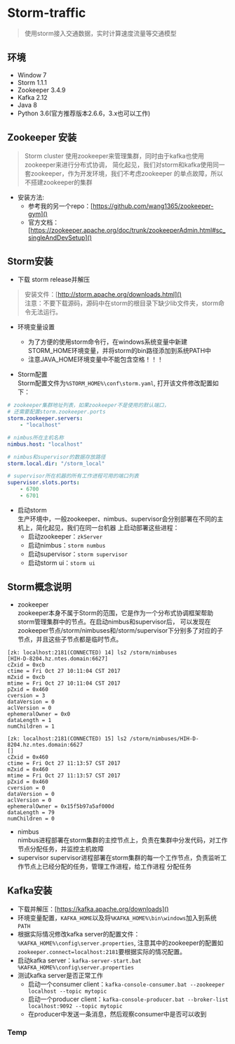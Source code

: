 # Storm-traffic
> 使用storm接入交通数据，实时计算速度流量等交通模型

## 环境

* Window 7
* Storm 1.1.1
* Zookeeper 3.4.9
* Kafka 2.12
* Java 8
* Python 3.6(官方推荐版本2.6.6，3.x也可以工作)

## Zookeeper 安装
> Storm cluster 使用zookeeper来管理集群，同时由于kafka也使用zookeeper来进行分布式协调，
简化起见，我们对storm和kafka使用同一套zookeeper，作为开发环境，我们不考虑zookeeper
的单点故障，所以不搭建zookeeper的集群  
* 安装方法:
    * 参考我的另一个repo：[https://github.com/wang1365/zookeeper-gym]()
    * 官方文档：[https://zookeeper.apache.org/doc/trunk/zookeeperAdmin.html#sc_singleAndDevSetup]()

## Storm安装

* 下载 storm release并解压
> 安装文件：[http://storm.apache.org/downloads.html]()  
注意：不要下载源码，源码中在storm的根目录下缺少lib文件夹，storm命令无法运行。

* 环境变量设置  
    * 为了方便的使用storm命令行，在windows系统变量中新建STORM_HOME环境变量，并将storm的bin路径添加到系统PATH中
    * 注意JAVA_HOME环境变量中不能包含空格！！！
    
* Storm配置  
Storm配置文件为`%STORM_HOME%\conf\storm.yaml`, 打开该文件修改配置如下：
```yaml
# zookeeper集群地址列表，如果zookeeper不是使用的默认端口，
# 还需要配置storm.zookeeper.ports
storm.zookeeper.servers:
    - "localhost"

# nimbus所在主机名称
nimbus.host: "localhost"

# nimbus和supervisor的数据存放路径
storm.local.dir: "/storm_local"

# supervisor所在机器的所有工作进程可用的端口列表
supervisor.slots.ports:
    - 6700
    - 6701
```
* 启动storm  
生产环境中，一般zookeeper、nimbus、supervisor会分别部署在不同的主机上，简化起见，我们在同一台机器
上启动部署这些进程：
    * 启动zookeeper：`zkServer`
    * 启动nimbus：`storm numbus`
    * 启动supervisor：`storm supervisor`
    * 启动storm ui：`storm ui`

## Storm概念说明
* zookeeper  
zookeeper本身不属于Storm的范围，它是作为一个分布式协调框架帮助storm管理集群中的节点。在启动nimbus和supervisor后，
可以发现在zookeeper节点/storm/nimbuses和/storm/supervisor下分别多了对应的子节点，并且这些子节点都是临时节点。

```
[zk: localhost:2181(CONNECTED) 14] ls2 /storm/nimbuses
[HIH-D-8204.hz.ntes.domain:6627]
cZxid = 0xcb
ctime = Fri Oct 27 10:11:04 CST 2017
mZxid = 0xcb
mtime = Fri Oct 27 10:11:04 CST 2017
pZxid = 0x460
cversion = 3
dataVersion = 0
aclVersion = 0
ephemeralOwner = 0x0
dataLength = 1
numChildren = 1

[zk: localhost:2181(CONNECTED) 15] ls2 /storm/nimbuses/HIH-D-8204.hz.ntes.domain:6627
[]
cZxid = 0x460
ctime = Fri Oct 27 11:13:57 CST 2017
mZxid = 0x460
mtime = Fri Oct 27 11:13:57 CST 2017
pZxid = 0x460
cversion = 0
dataVersion = 0
aclVersion = 0
ephemeralOwner = 0x15f5b97a5af000d
dataLength = 79
numChildren = 0
```

* nimbus  
nimbus进程部署在storm集群的主控节点上，负责在集群中分发代码，对工作节点分配任务，并监控主机故障
* supervisor
supervisor进程部署在storm集群的每一个工作节点，负责监听工作节点上已经分配的任务，管理工作进程，给工作进程
分配任务

## Kafka安装
* 下载并解压：[https://kafka.apache.org/downloads]()
* 环境变量配置，`KAFKA_HOME`以及将`%KAFKA_HOME%\bin\windows`加入到系统`PATH`
* 根据实际情况修改kafka server的配置文件：`%KAFKA_HOME%\config\server.properties`,
注意其中的zookeeper的配置如`zookeeper.connect=localhost:2181`要根据实际的情况配置。
* 启动kafka server：`kafka-server-start.bat %KAFKA_HOME%\config\server.properties`
* 测试kafka server是否正常工作
    * 启动一个consumer client：`kafka-console-consumer.bat --zookeeper localhost --topic mytopic`
    * 启动一个producer client：`kafka-console-producer.bat --broker-list localhost:9092 --topic mytopic`  
    * 在producer中发送一条消息，然后观察consumer中是否可以收到
	
### Temp